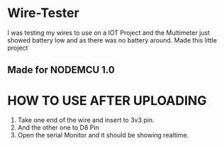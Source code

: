 # Wire-Tester
I was testing my wires to use on a IOT Project and the Multimeter just showed battery low and as there was no battery around. Made this little project 

## Made for NODEMCU 1.0

# HOW TO USE AFTER UPLOADING

1. Take one end of the wire and insert to 3v3 pin.
2. And the other one to D8 Pin 
3. Open the serial Monitor and it should be showing realtime.
